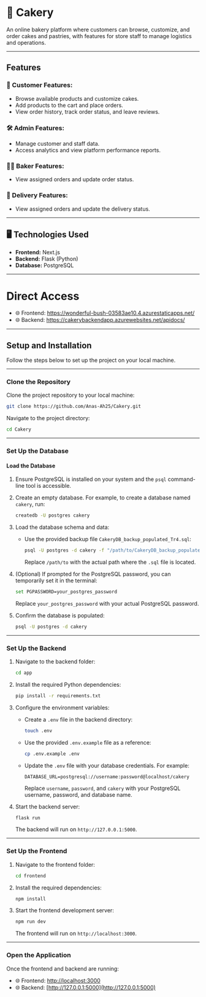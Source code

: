 
# 🎂 Cakery

An online bakery platform where customers can browse, customize, and order cakes and pastries, with features for store staff to manage logistics and operations.

---

##  Features

### 👥 Customer Features:
- Browse available products and customize cakes.
- Add products to the cart and place orders.
- View order history, track order status, and leave reviews.

### 🛠️ Admin Features:
-  Manage customer and staff data.
-  Access analytics and view platform performance reports.

### 👩‍🍳 Baker Features:
-  View assigned orders and update order status.

### 🚚 Delivery Features:
-  View assigned orders and update the delivery status.

---

## 🖥️ Technologies Used
- **Frontend:**  Next.js  
- **Backend:** Flask (Python)  
- **Database:** PostgreSQL  
---
# Direct Access
- 🌐 Frontend: https://wonderful-bush-03583ae10.4.azurestaticapps.net/
- 🌐 Backend:  https://cakerybackendapp.azurewebsites.net/apidocs/ 
---

##  Setup and Installation

Follow the steps below to set up the project on your local machine.

---

### Clone the Repository
Clone the project repository to your local machine:  
```bash
git clone https://github.com/Anas-Ah25/Cakery.git
```

Navigate to the project directory:
```bash
cd Cakery
```

---

###  Set Up the Database

#### Load the Database
1. Ensure PostgreSQL is installed on your system and the `psql` command-line tool is accessible.

2. Create an empty database. For example, to create a database named `cakery`, run:
   ```bash
   createdb -U postgres cakery
   ```

3. Load the database schema and data:
   - Use the provided backup file `CakeryDB_backup_populated_Tr4.sql`:
     ```bash
     psql -U postgres -d cakery -f "/path/to/CakeryDB_backup_populated_Tr2.sql"
     ```
     Replace `/path/to` with the actual path where the `.sql` file is located.

4. (Optional) If prompted for the PostgreSQL password, you can temporarily set it in the terminal:
   ```bash
   set PGPASSWORD=your_postgres_password
   ```
   Replace `your_postgres_password` with your actual PostgreSQL password.

5. Confirm the database is populated:
   ```bash
   psql -U postgres -d cakery
   ```

---

###  Set Up the Backend
1. Navigate to the backend folder:
   ```bash
   cd app
   ```

2. Install the required Python dependencies:
   ```bash
   pip install -r requirements.txt
   ```

3. Configure the environment variables:
   - Create a `.env` file in the backend directory:
     ```bash
     touch .env
     ```
   - Use the provided `.env.example` file as a reference:
     ```bash
     cp .env.example .env
     ```
   - Update the `.env` file with your database credentials. For example:
     ```
     DATABASE_URL=postgresql://username:password@localhost/cakery
     ```
     Replace `username`, `password`, and `cakery` with your PostgreSQL username, password, and database name.

4. Start the backend server:
   ```bash
   flask run
   ```
   The backend will run on `http://127.0.0.1:5000`.

---

### Set Up the Frontend
1. Navigate to the frontend folder:
   ```bash
   cd frontend
   ```

2. Install the required dependencies:
   ```bash
   npm install
   ```

3. Start the frontend development server:
   ```bash
   npm run dev
   ```
   The frontend will run on `http://localhost:3000`.

---

### Open the Application
Once the frontend and backend are running:

- 🌐 Frontend: [http://localhost:3000](http://localhost:3000)
- 🌐 Backend: [http://127.0.0.1:5000](http://127.0.0.1:5000)
